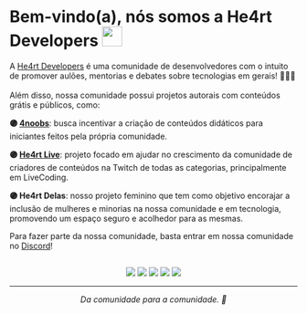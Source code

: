 # Bem-vindo(a), nós somos a He4rt Developers <img src="https://raw.githubusercontent.com/MartinHeinz/MartinHeinz/master/wave.gif" width="35px" height="35px" />

A [He4rt Developers](https://heartdevs.com) é uma comunidade de desenvolvedores com o intuito de promover aulões, mentorias e debates sobre tecnologias em gerais! 👨🏻‍💻
<br>
<br>
Além disso, nossa comunidade possui projetos autorais com conteúdos grátis e públicos, como:

**🟣 [4noobs](https://github.com/he4rt/4noobs)**: busca incentivar a criação de conteúdos didáticos para iniciantes feitos pela própria comunidade. 

**🟣 [He4rt Live](https://www.twitch.tv/team/he4rt)**: projeto focado em ajudar no crescimento da comunidade de criadores de conteúdos na Twitch de todas as categorias, principalmente em LiveCoding.

**🟣 He4rt Delas**: nosso projeto feminino que tem como objetivo encorajar a inclusão de mulheres e minorias na nossa comunidade e em tecnologia, promovendo um espaço seguro e acolhedor para as mesmas. 

Para fazer parte da nossa comunidade, basta entrar em nossa comunidade no [Discord](https://discord.gg/he4rt)!
##

<p align="center">
  <a href="https://discord.com/invite/he4rt" target="_blank"> <img src="https://img.shields.io/badge/Discord-5865F2?style=for-the-badge&logo=discord&logoColor=white" target="_blank"></a>
  <a href="https://twitter.com/He4rtDevs" target="_blank"> <img src="https://img.shields.io/badge/Twitter-1DA1F2?style=for-the-badge&logo=twitter&logoColor=white" target="_blank"></a>
  <a href="https://instagram.com/heartdevs" target="_blank"> <img src="https://img.shields.io/badge/-Instagram-%23E4405F?style=for-the-badge&logo=instagram&logoColor=white" target="_blank"></a>
  <a href="https://www.facebook.com/groups/he4rt/" target="_blank"> <img src="https://img.shields.io/badge/Facebook-1877F2?style=for-the-badge&logo=facebook&logoColor=white" target="_blank"></a>
  <a href="https://www.linkedin.com/company/he4rt/" target="_blank"> <img src="https://img.shields.io/badge/LinkedIn-0077B5?style=for-the-badge&logo=linkedin&logoColor=white" target="_blank"></a>
</p>

---

<p align="center"><i> Da comunidade para a comunidade. 💜</i></p>
